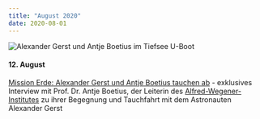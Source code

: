 ```yaml
---
title: "August 2020"
date: 2020-08-01
---
```


![Alexander Gerst und Antje Boetius im Tiefsee U-Boot](https://www.deepwave.org/wp-content/uploads/2020/08/MissionErdeAzoren_JoachimJakobsen.jpg)

#### **12\. August**

[Mission Erde: Alexander Gerst und Antje Boetius tauchen ab](https://www.deepwave.org/mission-erde-alexander-gerst-und-antje-boetius-tauchen-ab/) - exklusives Interview mit Prof. Dr. Antje Boetius, der Leiterin des [Alfred-Wegener-Institutes](https://www.awi.de/) zu ihrer Begegnung und Tauchfahrt mit dem Astronauten Alexander Gerst

